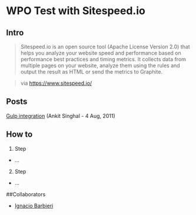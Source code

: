 # WPO Test with Sitespeed.io

## Intro
> Sitespeed.io is an open source tool (Apache License Version 2.0) that helps you analyze your website speed and performance based on performance best practices and timing metrics. It collects data from multiple pages on your website, analyze them using the rules and output the result as HTML or send the metrics to Graphite.

> via https://www.sitespeed.io/


## Posts
[Gulp integration](https://www.npmjs.com/package/gulp-sitespeedio)
(Ankit Singhal - 4 Aug, 2011)


## How to
1. Step
  * ...

2. Step
  * ...


##Collaborators
- [Ignacio Barbieri](https://github.com/ibarbieri)

